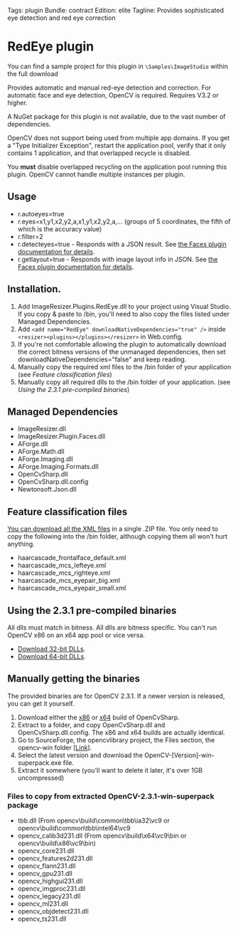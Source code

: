 Tags: plugin
Bundle: contract
Edition: elite
Tagline: Provides sophisticated eye detection and red eye correction

# RedEye plugin

You can find a sample project for this plugin in `\Samples\ImageStudio` within the full download 

Provides automatic and manual red-eye detection and correction. For automatic face and eye detection, OpenCV is required. Requires V3.2 or higher.

A NuGet package for this plugin is not available, due to the vast number of dependencies. 

OpenCV does not support being used from multiple app domains. If you get a "Type Initializer Exception", restart the application pool, verify that it only contains 1 application, and that overlapped recycle is disabled.

You **must** disable overlapped recycling on the application pool running this plugin. OpenCV cannot handle multiple instances per plugin.

## Usage

* r.autoeyes=true
* r.eyes=x1,y1,x2,y2,a,x1,y1,x2,y2,a,... (groups of 5 coordinates, the fifth of which is the accuracy value)
* r.filter=2
* r.detecteyes=true - Responds with a JSON result. See [the Faces plugin documentation for details](/plugins/faces).
* r.getlayout=true - Responds with image layout info in JSON. See [the Faces plugin documentation for details](/plugins/faces).

## Installation. 

1. Add ImageResizer.Plugins.RedEye.dll to your project using Visual Studio. If you copy & paste to /bin, you'll need to also copy the files listed under Managed Dependencies.
2. Add `<add name="RedEye" downloadNativeDependencies="true" />` inside `<resizer><plugins></plugins></resizer>` in Web.config.
3. If you're not comfortable allowing the plugin to automatically download the correct bitness versions of the unmanaged dependencies, then set downloadNativeDependencies="false" and keep reading.
3. Manually copy the required xml files to the /bin folder of your application (see *Feature classification files*)
4. Manually copy all required dlls to the /bin folder of your application. (see *Using the 2.3.1 pre-compiled binaries*)



## Managed Dependencies

* ImageResizer.dll
* ImageResizer.Plugin.Faces.dll
* AForge.dll
* AForge.Math.dll
* AForge.Imaging.dll
* AForge.Imaging.Formats.dll 
* OpenCvSharp.dll
* OpenCvSharp.dll.config
* Newtonsoft.Json.dll


## Feature classification files

[You can download all the XML files](http://downloads.imageresizing.net/OpenCV-2.3.1-all-cascades.zip) in a single .ZIP file. You only need to copy the following into the /bin folder, although copying them all won't hurt anything. 

* haarcascade\_frontalface\_default.xml
* haarcascade\_mcs\_lefteye.xml
* haarcascade\_mcs\_righteye.xml
* haarcascade\_mcs\_eyepair_big.xml
* haarcascade\_mcs\_eyepair\_small.xml

## Using the 2.3.1 pre-compiled binaries

All dlls must match in bitness. All dlls are bitness specific. You can't run OpenCV x86 on an x64 app pool or vice versa. 

* [Download 32-bit DLLs](http://downloads.imageresizing.net/OpenCv-min-2.3.1-x86.zip).
* [Download 64-bit DLLs](http://downloads.imageresizing.net/OpenCv-min-2.3.1-x64.zip).

## Manually getting the binaries

The provided binaries are for OpenCV 2.3.1. If a newer version is released, you can get it yourself. 

1. Download either the [x86](http://code.google.com/p/opencvsharp/downloads/detail?name=OpenCvSharp-2.3.1-x86-20120218.zip&can=2&q=) or [x64](http://code.google.com/p/opencvsharp/downloads/detail?name=OpenCvSharp-2.3.1-x64-20120218.zip&can=2&q=) build of OpenCvSharp.
2. Extract to a folder, and copy OpenCvSharp.dll and OpenCvSharp.dll.config. The x86 and x64 builds are actually identical. 
3. Go to SourceForge, the opencvlibrary project, the Files section, the opencv-win folder \[[Link](http://sourceforge.net/projects/opencvlibrary/files/opencv-win/)\].
4. Select the latest version and download the OpenCV-[Version]-win-superpack.exe file. 
5. Extract it somewhere (you'll want to delete it later, it's over 1GB uncompressed)

### Files to copy from extracted OpenCV-2.3.1-win-superpack package

* tbb.dll (From opencv\build\common\tbb\ia32\vc9 or opencv\build\common\tbb\intel64\vc9
* opencv\_calib3d231.dll (From opencv\build\x64\vc9\bin or opencv\build\x86\vc9\bin)
* opencv\_core231.dll
* opencv\_features2d231.dll
* opencv\_flann231.dll
* opencv\_gpu231.dll
* opencv\_highgui231.dll
* opencv\_imgproc231.dll
* opencv\_legacy231.dll
* opencv\_ml231.dll
* opencv\_objdetect231.dll
* opencv\_ts231.dll

